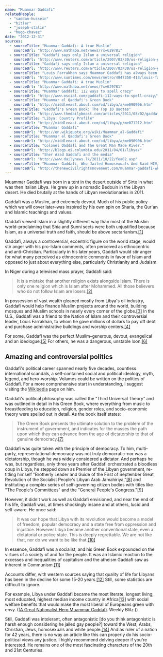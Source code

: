 ```yaml
---
name: "Muammar Gaddafi"
relatedPeople:
  - "saddam-hussein"
  - "hitler"
  - "joseph-stalin"
  - "hugo-chavez"
date: "2012-12-31"
sources:
  - sourceTitle: "Muammar Gaddafi: A true Muslim"
    sourceUrl: "http://www.mathaba.net/news/?x=629781"
  - sourceTitle: "Gaddafi says only Islam a universal religion"
    sourceUrl: "http://www.reuters.com/article/2007/03/30/us-religion-gaddafi-idUSL3059334720070330"
  - sourceTitle: "Gaddafi says only Islam a universal religion"
    sourceUrl: "http://www.reuters.com/article/2007/03/30/us-religion-gaddafi-idUSL3059334720070330"
  - sourceTitle: "Louis Farrakhan says Muammar Gaddafi has always been a friend"
    sourceUrl: "http://www.suntimes.com/news/metro/4047358-418/louis-farrakhan-says-moammar-gadhafi-has-always-been-a-friend.html"
  - sourceTitle: "Muammar Gaddafi: A true Muslim"
    sourceUrl: "http://www.mathaba.net/news/?x=629781"
  - sourceTitle: "Muammar Gaddafi: 112 ways to spell crazy"
    sourceUrl: "http://www.oscial.com/gaddafi-112-ways-to-spell-crazy/"
  - sourceTitle: "Muammar el Qaddafi's Green Book"
    sourceUrl: "http://middleeast.about.com/od/libya/a/me090906.htm"
  - sourceTitle: "Gaddafi's Green Book: The Top 10 Quotes"
    sourceUrl: "http://www.thedailybeast.com/articles/2011/03/02/gaddafis-green-book-the-top-10-quotes.html"
  - sourceTitle: "Libya: Country Profile"
    sourceUrl: "http://middleeast.about.com/od/libya/p/me071212.htm"
  - sourceTitle: "Muammar Gaddafi"
    sourceUrl: "http://en.wikiquote.org/wiki/Muammar_al-Gaddafi"
  - sourceTitle: "Muammar el Qaddafi's Green Book"
    sourceUrl: "http://middleeast.about.com/od/libya/a/me090906.htm"
  - sourceTitle: "Colonel Qaddafi and the Great Man Made River."
    sourceUrl: "http://blogs.ei.columbia.edu/2011/04/01/libya/"
  - sourceTitle: "Sher Azad Gaddafi and the media"
    sourceUrl: "http://www.dailynews.lk/2011/10/22/fea02.asp"
  - sourceTitle: "Muammar Gaddafi, Who Jailed Homosexuals And Said HIV/AIDS Only Affects Gays, Is Dead"
    sourceUrl: "http://thenewcivilrightsmovement.com/muammar-gaddafi-who-jailed-homosexuals-and-said-hivaids-only-affects-gays-is-dead/politics/2011/10/20/28872"
---
```


Muammar Gaddafi was born in a tent in the desert outside of Sirte in what was then Italian Libya. He grew up in a nomadic Bedouin in the Libyan desert. He died brutally at the hands of Libyan revolutionaries in 2011.

Gaddafi was a Muslim, and extremely devout. Much of his public policy–which we will cover later–was inspired by his own spin on Sharia, the Qur'an and Islamic teachings and values.

Gaddafi viewed Islam in a slightly different way than most of the Muslim world–proclaiming that Shia and Sunni sects were both unjustified because Islam, as a universal truth and faith, should be above sectarianism.<a class="source-citation" href="http://www.mathaba.net/news/?x=629781" title="Muammar Gaddafi: A true Muslim">[1]</a>

Gaddafi, always a controversial, eccentric figure on the world stage, would stir anger with his pro-Islam comments, often perceived as ethnocentric and anti-Christian. Particularly in his later years, Gaddafi would stir anger for what many perceived as ethnocentric comments in favor of Islam and opposed to just about everything else, particularly Christianity and Judaism.

In Niger during a televised mass prayer, Gaddafi said:

>It is a mistake that another religion exists alongside Islam. There is only one religion which is Islam after Mohammed. All those believers who do not follow Islam are losers.<a class="source-citation" href="http://www.reuters.com/article/2007/03/30/us-religion-gaddafi-idUSL3059334720070330" title="Gaddafi says only Islam a universal religion">[2]</a>

In possession of vast wealth gleaned mostly from Libya's oil industry, Gaddafi would help finance Muslim projects around the world, building mosques and Muslim schools in nearly every corner of the globe.<a class="source-citation" href="http://www.reuters.com/article/2007/03/30/us-religion-gaddafi-idUSL3059334720070330" title="Gaddafi says only Islam a universal religion">[3]</a> In the U.S., Gaddafi was a friend to the Nation of Islam and their controversial leader, Louis Farrakhan, to whom he gave millions of dollars to pay off debt and purchase administrative buildings and worship centers.<a class="source-citation" href="http://www.suntimes.com/news/metro/4047358-418/louis-farrakhan-says-moammar-gadhafi-has-always-been-a-friend.html" title="Louis Farrakhan says Muammar Gaddafi has always been a friend">[4]</a>

For some, Gaddafi was the perfect Muslim–generous, devout, evangelical and an ideologue.<a class="source-citation" href="http://www.mathaba.net/news/?x=629781" title="Muammar Gaddafi: A true Muslim">[5]</a> For others, he was a dangerous, unstable loon.<a class="source-citation" href="http://www.oscial.com/gaddafi-112-ways-to-spell-crazy/" title="Muammar Gaddafi: 112 ways to spell crazy">[6]</a>

## Amazing and controversial politics

Gaddafi's political career spanned nearly five decades, countless international scandals, a self-contained social and political ideology, myth, legend, and hero-worship. Volumes could be written on the politics of Gaddafi. For a more comprehensive start in understanding, I suggest visiting the [Wikipedia](http://en.wikipedia.org/wiki/Muammar_Gaddafi#cite_note-dailynews-346) page on him.

Gaddafi's political philosophy was called the "Third Universal Theory" and was outlined in detail in his Green Book, where everything from music to breastfeeding to education, religion, gender roles, and socio-economic theory were spelled out in detail. As the book itself states:

>The Green Book presents the ultimate solution to the problem of the instrument of government, and indicates for the masses the path upon which they can advance from the age of dictatorship to that of genuine democracy.<a class="source-citation" href="http://middleeast.about.com/od/libya/a/me090906.htm" title="Muammar el Qaddafi&apos;s Green Book">[7]</a>

Gaddafi was quite taken with the principle of democracy. To him, multi-party, representational democracy was not truly democratic–nor was a dictatorship, though he was widely considered a dictator. And perhaps he was, but regardless, only three years after Gaddafi orchestrated a bloodless coup in Libya, he stepped down as Premier of the Libyan government, re-titling himself "Brotherly Leader and Guide of the First of September Great Revolution of the Socialist People's Libyan Arab Jamahiriya,"<a class="source-citation" href="http://www.thedailybeast.com/articles/2011/03/02/gaddafis-green-book-the-top-10-quotes.html" title="Gaddafi&apos;s Green Book: The Top 10 Quotes">[8]</a> and instituting a complex series of self-governing citizen bodies with titles like "The People's Committees" and the "General People's Congress."<a class="source-citation" href="http://middleeast.about.com/od/libya/p/me071212.htm" title="Libya: Country Profile">[9]</a>

However, it didn't work as well as Gaddafi envisioned, and near the end of his life, Gaddafi was, at times shockingly insane and at others, lucid and self-aware. He once said:

>It was our hope that Libya with its revolution would become a model of freedom, popular democracy and a state free from oppression and injustice. However Libya became another conventional state, even a dictatorial or police state. This is deeply regrettable. We are not like that, nor do we want to be like that.<a class="source-citation" href="http://en.wikiquote.org/wiki/Muammar_al-Gaddafi" title="Muammar Gaddafi">[10]</a>

In essence, Gaddafi was a socialist, and his Green Book expounded on the virtues of a society of and for the people. It was an Islamic reaction to the excesses and inequalities of capitalism and the atheism Gaddafi saw as inherent in Communism.<a class="source-citation" href="http://middleeast.about.com/od/libya/a/me090906.htm" title="Muammar el Qaddafi&apos;s Green Book">[11]</a>

Accounts differ, with western sources saying that quality of life for Libyans has been in the decline for some 15-20 years.<a class="source-citation" href="http://blogs.ei.columbia.edu/2011/04/01/libya/" title="Colonel Qaddafi and the Great Man Made River.">[12]</a> Still, some statistics are difficult to ignore.

For example, Libya under Gaddafi became the most literate, longest living, most educated, highest median income country in Africa<a class="source-citation" href="http://www.dailynews.lk/2011/10/22/fea02.asp" title="Sher Azad Gaddafi and the media">[13]</a> with social welfare benefits that would make the most liberal of Europeans green with envy. (([A Great Nationalist Hero Muammar Gaddafi](http://www.weeklyblitz.net/1902/a-great-nationalist-hero-muammar-gaddafi). Weekly Blitz.))

Still, Gaddafi was intolerant, often antagonistic [do you think antagonistic is harsh enough considering he jailed gay people?] toward the West, Arabs, Christian, Jews, homosexuals and white people.<a class="source-citation" href="http://thenewcivilrightsmovement.com/muammar-gaddafi-who-jailed-homosexuals-and-said-hivaids-only-affects-gays-is-dead/politics/2011/10/20/28872" title="Muammar Gaddafi, Who Jailed Homosexuals And Said HIV/AIDS Only Affects Gays, Is Dead">[14]</a> And as ruler of a nation for 42 years, there is no way an article like this can properly do his socio-political views any justice. I highly recommend delving deeper if you're interested. He remains one of the most fascinating characters of the 20th and 21st Centuries.